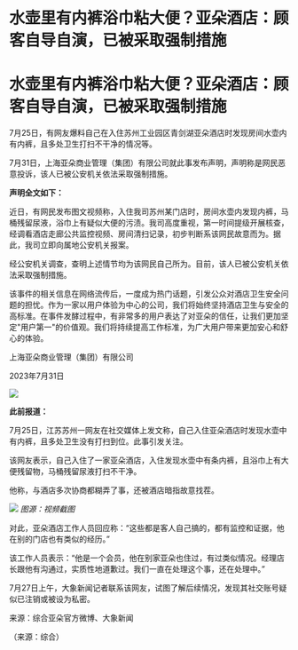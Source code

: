 # 水壶里有内裤浴巾粘大便？亚朵酒店：顾客自导自演，已被采取强制措施

# 水壶里有内裤浴巾粘大便？亚朵酒店：顾客自导自演，已被采取强制措施

7月25日，有网友爆料自己在入住苏州工业园区青剑湖亚朵酒店时发现房间水壶内有内裤，且多处卫生打扫不干净的情况等。

7月31日，上海亚朵商业管理（集团）有限公司就此事发布声明，声明称是网民恶意投诉，该人已被公安机关依法采取强制措施。

**声明全文如下：**

近日，有网民发布图文视频称，入住我司苏州某门店时，房间水壶内发现内裤，马桶残留尿液，浴巾上有疑似大便的污渍。我司高度重视，第一时间提级开展核查，经调看酒店走廊公共监控视频、房间清扫记录，初步判断系该网民故意而为。据此，我司立即向属地公安机关报案。

经公安机关调查，查明上述情节均为该网民自己所为。目前，该人已被公安机关依法采取强制措施。

该事件的相关信息在网络流传后，一度成为热门话题，引发公众对酒店卫生安全问题的担忧。作为一家以用户体验为中心的公司，我们将始终坚持酒店卫生与安全的高标准。在事件发酵过程中，有非常多的用户表达了对亚朵的信任，让我们更加坚定"用户第一"的价值观。我们将持续提高工作标准，为广大用户带来更加安心和舒心的体验。

上海亚朵商业管理（集团）有限公司

2023年7月31日

![](https://inews.gtimg.com/om_bt/OwEV7K6pORRkR9QXnP2rDlyyJLjBfYbUHgjx6sqAcXEjsAA/1000)

**此前报道：**

7月25日，江苏苏州一网友在社交媒体上发文称，自己入住亚朵酒店时发现水壶中有内裤，且多处卫生没有打扫到位。此事引发关注。

该网友表示，自己入住了一家亚朵酒店，入住发现水壶中有条内裤，且浴巾上有大便残留物，马桶残留尿液打扫不干净。

他称，与酒店多次协商都糊弄了事，还被酒店暗指故意找茬。

![](https://inews.gtimg.com/om_bt/OxU7AkrbY3zn_uBv1OXQkXPARJFs19sLKlGEe4LHNnRY0AA/1000)
_图源：视频截图_

对此，亚朵酒店工作人员回应称：“这些都是客人自己搞的，都有监控和证据，他在别的门店也有类似的经历。”

该工作人员表示：“他是一个会员，他在别家亚朵也住过，有过类似情况。经理店长跟他有沟通过，实质性地道歉过。我们一直在处理这个事，还在处理中。”

7月27日上午，大象新闻记者联系该网友，试图了解后续情况，发现其社交账号疑似已注销或被设为私密。

来源：综合亚朵官方微博、大象新闻

（来源：综合）

